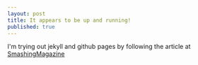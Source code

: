 ```yaml
---
layout: post
title: It appears to be up and running!
published: true
---
```


I'm trying out jekyll and github pages by following the article at [SmashingMagazine](http://www.smashingmagazine.com/2014/08/01/build-blog-jekyll-github-pages/ "Smashing magazine jekyll how-to")

